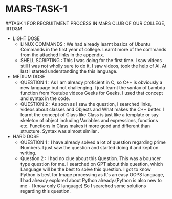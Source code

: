 # MARS-TASK-1
##TASK 1 FOR RECRUITMENT PROCESS IN MaRS CLUB OF OUR COLLEGE, IIITD&amp;M
- LIGHT DOSE
   - LINUX COMMANDS : We had already learnt basics of Ubuntu Commands in the first year of college. Learnt more of the commands from the attached links in the appendix.
   - SHELL SCRIPTING : This I was doing for the first time. I saw videos still I was not wholly sure to do it, I saw videos, took the help of AI. At last I started                   understanding the this language.
- MEDIUM DOSE
     - QUESTION 1 : As I am already proficient in C, so C++ is obviously a new language but not challenging. I just learnt the syntax of Lambda function from Youtube videos          Geeks for Geeks, I used that concept and syntax in the code.
     - QUESTION 2 : As soon as I saw the question, I searched links, videos about classes and Objects and What makes the C++ better. I learnt the concept of Class like Class is just like a template or say skeleton of object including Variables and expressions, functions etc.
          Functions in Class makes it more good and different than structure. Syntax was almost similar .
- HARD DOSE
     - QUESTION 1 : I have already solved a lot of question regarding prime Numbers. I just saw the question and started doing it and kept on writing.
     - Question 2 : I had no clue about this Question. This was a bouncer type question for me. I searched on GPT about this question, which Language will be the best to solve this question. I got to know Python is best for Image processing as It's an easy OOPS language, I had already explored about Python already.(Python is also new to me - I know only C language) So I searched some solutions regarding this question.
